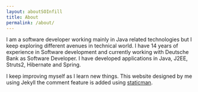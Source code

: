 ```yaml
---
layout: aboutSOInfill
title: About
permalink: /about/
---
```



I am a software developer working mainly in Java related technologies but I keep exploring different avenues in technical world. I have 14 years of experience in Software development and currently working with Deutsche Bank as Software Developer. I have developed applications in Java, J2EE, Struts2, Hibernate and Spring.

I keep improving myself as I learn new things. This website designed by me using Jekyll the comment feature is added using [staticman](https://staticman.net/).

